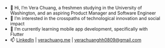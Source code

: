 - 👋 Hi, I’m Vera Chuang, a freshmen studying in the University of Washington, and an aspiring Product Manager and Software Engineer 
- 👀 I’m interested in the crosspaths of technological innovation and social impact
- 🌱 I’m currently learning mobile app development, specifically with Flutter
- 📫 [LinkedIn](https://www.linkedin.com/in/veraachuang/) | [verachuang.me](verachuang.me) | verachuanghh0809@gmail.com

<!---
veraachuang/veraachuang is a ✨ special ✨ repository because its `README.md` (this file) appears on your GitHub profile.
You can click the Preview link to take a look at your changes.
--->
